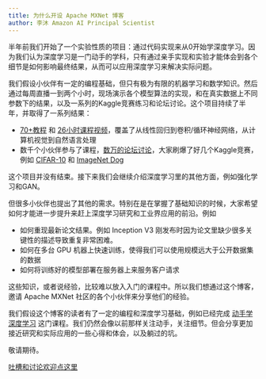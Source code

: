 ```yaml
---
title: 为什么开设 Apache MXNet 博客
author: 李沐 Amazon AI Principal Scientist
---
```




半年前我们开始了一个实验性质的项目：通过代码实现来从0开始学深度学习。因为我们认为深度学习是一门动手的学科，只有通过亲手实现和实验才能体会到各个细节是如何影响最终结果，从而可以应用深度学习来解决实际问题。

我们假设小伙伴有一定的编程基础，但只有极为有限的机器学习和数学知识。然后通过每周直播一到两个小时，现场演示各个模型算法的实现，和在真实数据上不同参数下的结果，以及一系列的Kaggle竞赛练习和论坛讨论。这个项目持续了半年，并取得了一系列结果：

- [70+教程](http://zh.gluon.ai/index.html) 和 [26小时课程视频](https://discuss.gluon.ai/t/topic/753)，覆盖了从线性回归到卷积/循环神经网络，从计算机视觉到自然语言处理
- 数千个小伙伴参与了课程，[数万的论坛讨论](https://discuss.gluon.ai/)，大家刷爆了好几个Kaggle竞赛，例如 [CIFAR-10](https://discuss.gluon.ai/t/topic/1545/) 和 [ImageNet Dog](https://discuss.gluon.ai/t/topic/2399/)


这个项目并没有结束。接下来我们会继续介绍深度学习里的其他方面，例如强化学习和GAN。

但很多小伙伴也提出了其他的需求。特别在是在掌握了基础知识的时候，大家希望如何才能进一步提升来赶上深度学习研究和工业界应用的前沿。例如

- 如何重现最新论文结果。例如 Inception V3 刚发布时因为论文里缺少很多关键性的描述导致重复非常困难。
- 如何在多台 GPU 机器上快速训练，使得我们可以使用规模远大于公开数据集的数据
- 如何将训练好的模型部署在服务器上来服务客户请求

这些知识，或者说经验，比较难以放入入门的课程中。所以我们想通过这个博客，邀请 Apache MXNet 社区的各个小伙伴来分享他们的经验。

我们假设这个博客的读者有了一定的编程和深度学习基础，例如已经完成 [动手学深度学习](https://discuss.gluon.ai/t/topic/753) 这门课程。我们仍然会像以前那样关注动手，关注细节。但会分享更加接近研究和实际应用的一些心得和体会，以及躺过的坑。

敬请期待。

[吐槽和讨论欢迎点这里](https://discuss.gluon.ai/t/topic/5458)

